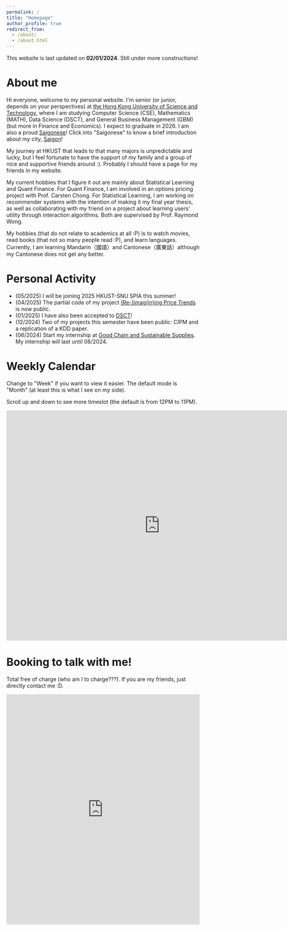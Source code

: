 ```yaml
---
permalink: /
title: "Homepage"
author_profile: true
redirect_from: 
  - /about/
  - /about.html
---
```


This website is last updated on **02/01/2024**. Still under more constructions!

About me
======
Hi everyone, welcome to my personal website. I'm senior (or junior, depends on your perspectives) at [the Hong Kong University of Science and Technology](https://hkust.edu.hk/), where I am studying Computer Science (CSE), Mathematics (MATH), Data Science (DSCT), and General Business Management (GBM) (but more in Finance and Economics). I expect to graduate in 2026. I am also a proud [Saigonese](https://saigoneer.com/saigon-culture/837-the-saigonese)! Click into "Saigonese" to know a brief introduction about my city, [Saigon](https://en.wikipedia.org/wiki/Ho_Chi_Minh_City)!

My journey at HKUST that leads to that many majors is unpredictable and lucky, but I feel fortunate to have the support of my family and a group of nice and supportive friends around :). Probably I should have a page for my friends in my website.

My current hobbies that I figure it out are mainly about Statistical Learning and Quant Finance. For Quant Finance, I am involved in an options pricing project with Prof. Carsten Chong. For Statistical Learning, I am working on recommender systems with the intention of making it my final year thesis, as well as collaborating with my friend on a project about learning users' utility through interaction algorithms. Both are supervised by Prof. Raymond Wong.

My hobbies (that do not relate to academics at all :P) is to watch movies, read books (that not so many people read :P), and learn languages. Currently, I am learning Mandarin（國語）and Cantonese（廣東話）although my Cantonese does not get any better.

Personal Activity
======
* (05/2025) I will be joining 2025 HKUST-SNU SPIA this summer!
* (04/2025) The partial code of my project [(Re-)imag(in)ing Price Trends](https://economics.yale.edu/research/re-imagining-price-trends) is now public.
* (01/2025) I have also been accepted to [DSCT](https://dsct.hkust.edu.hk/)! 
* (12/2024) Two of my projects this semester have been public: CIPM and a replication of a KDD paper. 
* (06/2024) Start my internship at [Good Chain and Sustainable Supplies](https://www.good-chain.com/). My internship will last until 08/2024.

Weekly Calendar
=====
Change to "Week" if you want to view it easier. The default mode is "Month" (at least this is what I see on my side).

Scroll up and down to see more timeslot (the default is from 12PM to 11PM).
<iframe src="https://calendar.google.com/calendar/embed?src=nguyenkimhuenamtdn%40gmail.com&ctz=Asia%2FHong_Kong" style="border: 0" width="800" 
height="600" frameborder="0" scrolling="no"></iframe>

Booking to talk with me!
=====
Total free of charge (who am I to charge???). If you are my friends, just directly contact me :D.
<!-- Google Calendar Appointment Scheduling begin -->
<iframe src="https://calendar.google.com/calendar/appointments/schedules/AcZssZ15TsVs66cxMxBh5TcQoxLCOrdVzpr_ILU1q9ig17vKZIMQONiDksIx81lEpzCN0NA05-KRf4dh?gv=true" style="border: 0" width="100%" height="600" frameborder="0"></iframe>
<!-- end Google Calendar Appointment Scheduling -->